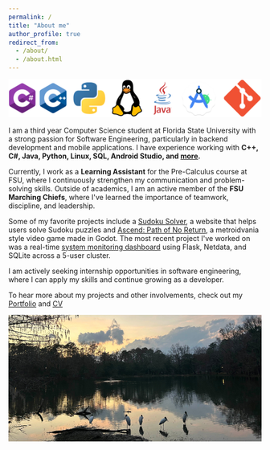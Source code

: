 ```yaml
---
permalink: /
title: "About me"
author_profile: true
redirect_from: 
  - /about/
  - /about.html
---
```


![My Skills](/images/skills.png)

I am a third year Computer Science student at Florida State University with a strong passion for Software Engineering, particularly in backend development and mobile applications. I have experience working with **C++, C#, Java, Python, Linux, SQL, Android Studio, and [more](https://acortez1003.github.io/cv/).** 

Currently, I work as a **Learning Assistant** for the Pre-Calculus course at FSU, where I continuously strengthen my communication and problem-solving skills. Outside of academics, I am an active member of the **FSU Marching Chiefs**, where I've learned the importance of teamwork, discipline, and leadership.

Some of my favorite projects include a [Sudoku Solver](https://acortez1003.github.io/portfolio/portfolio-1/), a website that helps users solve Sudoku puzzles and [Ascend: Path of No Return](https://acortez1003.github.io/portfolio/portfolio-3/), a metroidvania style video game made in Godot. The most recent project I've worked on was a real-time [system monitoring dashboard](https://acortez1003.github.io/portfolio/portfolio-2/) using Flask, Netdata, and SQLite across a 5-user cluster.

I am actively seeking internship opportunities in software engineering, where I can apply my skills and continue growing as a developer.

To hear more about my projects and other involvements, check out my [Portfolio](https://acortez1003.github.io/portfolio/) and [CV](https://acortez1003.github.io/cv/)

![Lake](/images/lake.png)